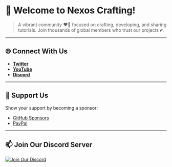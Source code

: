 
# 🚀 Welcome to Nexos Crafting!

> A vibrant community ❤️‍🔥 focused on crafting, developing, and sharing tutorials. Join thousands of global members who trust our projects 💕.

---

## 🌐 Connect With Us

- **[Twitter](https://twitter.com/nexoscreator)**
- **[YouTube](https://youtube.com/@nexoscrafting)**
- **[Discord](https://discord.gg/xAQzPtS5m4)**

---

## 💖 Support Us

Show your support by becoming a sponsor:
- [GitHub Sponsors](#)
- [PayPal](https://paypal.me/noscreator)

---

## 📫 Join Our Discord Server

[![Join Our Discord](https://img.shields.io/discord/1200842022555234335.svg?style=flat-square)](https://discord.gg/xAQzPtS5m4)


